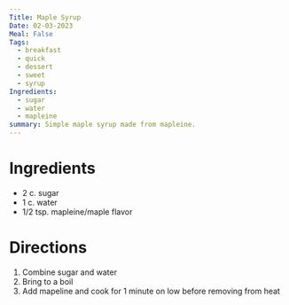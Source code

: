 ```yaml
---
Title: Maple Syrup
Date: 02-03-2023
Meal: False
Tags:
  - breakfast
  - quick
  - dessert
  - sweet
  - syrup
Ingredients:
  - sugar
  - water
  - mapleine
summary: Simple maple syrup made from mapleine.
---
```


# Ingredients
- 2 c. sugar
- 1 c. water
- 1/2 tsp. mapleine/maple flavor

# Directions
1. Combine sugar and water
2. Bring to a boil
3. Add mapeline and cook for 1 minute on low before removing from heat
